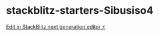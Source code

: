 # stackblitz-starters-Sibusiso4

[Edit in StackBlitz next generation editor ⚡️](https://stackblitz.com/~/github.com/SibusisoColin5/stackblitz-starters-Sibusiso4)